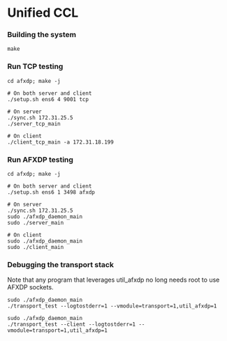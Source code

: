 # Unified CCL

### Building the system

```
make
```

### Run TCP testing

```
cd afxdp; make -j

# On both server and client
./setup.sh ens6 4 9001 tcp

# On server
./sync.sh 172.31.25.5
./server_tcp_main

# On client
./client_tcp_main -a 172.31.18.199
```

### Run AFXDP testing

```
cd afxdp; make -j

# On both server and client
./setup.sh ens6 1 3498 afxdp

# On server
./sync.sh 172.31.25.5
sudo ./afxdp_daemon_main
sudo ./server_main

# On client
sudo ./afxdp_daemon_main
sudo ./client_main
```

### Debugging the transport stack

Note that any program that leverages util_afxdp no long needs root to use AFXDP sockets.

```
sudo ./afxdp_daemon_main
./transport_test --logtostderr=1 --vmodule=transport=1,util_afxdp=1

sudo ./afxdp_daemon_main
./transport_test --client --logtostderr=1 --vmodule=transport=1,util_afxdp=1
```
